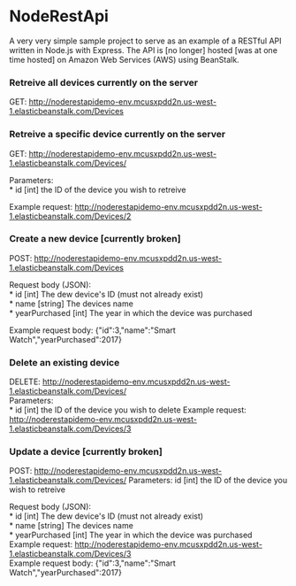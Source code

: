 # NodeRestApi
A very very simple sample project to serve as an example of a RESTful API written in Node.js with Express. The API is [no longer] hosted [was at one time hosted] on Amazon Web Services (AWS) using BeanStalk.

### Retreive all devices currently on the server ###
  GET: http://noderestapidemo-env.mcusxpdd2n.us-west-1.elasticbeanstalk.com/Devices 


### Retreive a specific device currently on the server ###
  GET: http://noderestapidemo-env.mcusxpdd2n.us-west-1.elasticbeanstalk.com/Devices/<id> 
  
  Parameters: <br />
    * id  [int] the ID of the device you wish to retreive 

  Example request: http://noderestapidemo-env.mcusxpdd2n.us-west-1.elasticbeanstalk.com/Devices/2 


### Create a new device [currently broken] ###
  POST: http://noderestapidemo-env.mcusxpdd2n.us-west-1.elasticbeanstalk.com/Devices

  Request body (JSON): <br />
    * id              [int]     The dew device's ID (must not already exist) <br />
    * name            [string]  The devices name <br />
    * yearPurchased   [int]     The year in which the device was purchased <br />

  Example request body: {"id":3,"name":"Smart Watch","yearPurchased":2017} 

### Delete an existing device ###
  DELETE: http://noderestapidemo-env.mcusxpdd2n.us-west-1.elasticbeanstalk.com/Devices/<id> <br />
  Parameters: <br />
    * id  [int] the ID of the device you wish to delete 
  Example request: http://noderestapidemo-env.mcusxpdd2n.us-west-1.elasticbeanstalk.com/Devices/3

### Update a device [currently broken] ###
  POST: http://noderestapidemo-env.mcusxpdd2n.us-west-1.elasticbeanstalk.com/Devices/<id>
  Parameters: id  [int] the ID of the device you wish to retreive 

  Request body (JSON): <br />
    * id              [int]     The dew device's ID (must not already exist) <br />
    * name            [string]  The devices name <br />
    * yearPurchased   [int]     The year in which the device was purchased <br />
    Example request: http://noderestapidemo-env.mcusxpdd2n.us-west-1.elasticbeanstalk.com/Devices/3 <br />
    Example request body: {"id":3,"name":"Smart Watch","yearPurchased":2017} <br />
